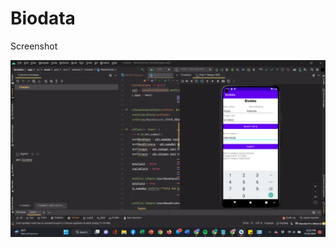 # Biodata

Screenshot

![Image](https://github.com/JustOryza/img-android-kalkulator/blob/main/android-img/biodata/2022-11-16%20(5).png)
